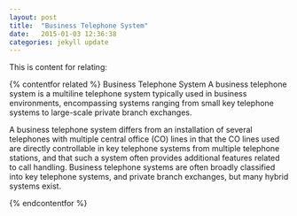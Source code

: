 ```yaml
---
layout: post
title:  "Business Telephone System"
date:   2015-01-03 12:36:38
categories: jekyll update
---
```

This is content for relating:




{% contentfor related %}
Business Telephone System
A business telephone system is a multiline telephone system typically used in business environments, encompassing systems ranging from small key telephone systems to large-scale private branch exchanges.

A business telephone system differs from an installation of several telephones with multiple central office (CO) lines in that the CO lines used are directly controllable in key telephone systems from multiple telephone stations, and that such a system often provides additional features related to call handling. Business telephone systems are often broadly classified into key telephone systems, and private branch exchanges, but many hybrid systems exist.

{% endcontentfor %}

